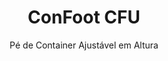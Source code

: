 ---
title: "ConFoot CFU"
subtitle: "Pé de Container Ajustável em Altura"
mainImage: "/images/products/confoot-leg-cfu-main.jpg"
gallery:
  - "/images/products/confoot-leg-cfu-1.jpg"
  - "/images/products/confoot-leg-cfu-2.jpg"
  - "/images/products/confoot-leg-cfu-3.jpg"
shortDescription: "O ConFoot CFU é um pé de container ajustável em altura que permite ajustar a altura do container, do nível do solo até 1,5 metro, sem a necessidade de equipamentos adicionais para o manuseio do container."
technicalDescription: "O ConFoot CFU foi projetado com aço de alta qualidade e apresenta nosso mecanismo de travamento patenteado para fixação segura às ferragens de canto do container. Permite o uso flexível dos containers em diferentes ambientes e para diversos fins."
videoID: "HDhFIRA-oZU"
specifications:
  - name: "Peso"
    value: "46 kg quando montado (peso individual das peças inferior a 25 kg)"
  - name: "Capacidade de Carga"
    value: "20 toneladas"
  - name: "Faixa de Ajuste"
    value: "0–1.500 mm"
  - name: "Material"
    value: "Aço de alta qualidade"
price: "6.300 EUR"
priceVAT: "7.623 EUR"
pricingNotes: "Descontos por volume disponíveis. Entre em contato para orçamentos personalizados."
buyLink: "/contact"
howToUse: |
  1. Posicione o CFU sob o canto do container
  2. Acione o mecanismo de travamento
  3. Ajuste a altura conforme necessário (do nível do solo até pouco mais de um metro)
  4. Verifique a fixação segura
  5. Repita para todos os cantos necessários
benefits:
  - title: "Nenhum Equipamento Adicional Necessário"
    description: "Manuseio completo do container com apenas as pernas CFU, eliminando a necessidade de maquinário pesado."
  - title: "Ajuste de Altura"
    description: "Ajuste facilmente a altura do container do nível do solo até pouco mais de um metro (0-1.500 mm)."
  - title: "Peso Gerenciável"
    description: "Consiste em várias peças com peso individual inferior a 25 kg, facilitando o manuseio."
  - title: "Aplicações Versáteis"
    description: "Adequado para diversas indústrias, incluindo empresas de transporte, forças de defesa, instalações de produção, redes de varejo, portos e auxílio humanitário."
  - title: "Uso Flexível"
    description: "Permite o uso flexível de containers em diferentes ambientes e para diversos fins."
  - title: "Fluxo de Trabalho Aprimorado"
    description: "Agiliza os processos de manuseio de containers, melhorando a eficiência operacional."
articleContent: |
  ## O que é o ConFoot CFU?

  O ConFoot CFU é uma solução de pé de container com altura ajustável, projetada para oferecer máxima versatilidade e flexibilidade no manuseio de containers. Este sistema inovador permite ajustar a altura do container, do nível do solo até pouco mais de um metro (0-1.500 mm), sem a necessidade de equipamentos adicionais para o manuseio de containers. O modelo CFU se destaca por sua capacidade de trabalhar com containers padrão de envio em diversos ambientes e para diferentes finalidades, tornando-o uma escolha ideal para empresas de múltiplos setores.

  ## Como Funciona

  O ConFoot CFU é fixado diretamente às ferragens de canto do container, fornecendo uma base estável para carga, descarga e armazenamento temporário. Seu design ajustável garante flexibilidade no posicionamento dos containers na altura ideal para suas necessidades específicas. O sistema é composto por várias peças com peso individual inferior a 25 kg, facilitando o manuseio pelos operadores, enquanto o peso total da perna, quando montada, é de 46 kg. O mecanismo de fixação simples permite uma implantação e remoção rápidas, reduzindo significativamente o tempo e os recursos necessários para as operações de manuseio de containers.

  ## Aplicações do ConFoot CFU

  ### Empresas de Transporte
  O ConFoot CFU se destaca em operações de transporte onde o ajuste de altura e a flexibilidade são necessários. Empresas de transporte podem utilizar as pernas CFU para carregar, descarregar e posicionar containers com facilidade, sem a necessidade de maquinário pesado adicional, otimizando as operações e reduzindo os custos com equipamentos.

  ### Forças de Defesa
  Para as forças de defesa, o CFU oferece uma solução portátil e versátil para a implantação rápida de instalações baseadas em containers em diversos terrenos e ambientes. A capacidade de ajuste de altura permite um posicionamento ideal, mesmo em terrenos irregulares.

  ### Instalações de Produção
  Instalações de produção se beneficiam da capacidade do CFU em criar layouts de produção flexíveis com alturas de containers ajustáveis. Ao possibilitar que os containers sejam posicionados exatamente onde necessários e na altura correta, o sistema facilita fluxos de trabalho eficientes e a gestão de inventário.

  ### Redes de Varejo
  Operações de varejo podem utilizar as pernas CFU para soluções de armazenamento temporário ou sazonais, com a possibilidade de ajustar a altura dos containers para adequação a docas de carregamento ou a outros requisitos de infraestrutura.

  ### Portos
  Em ambientes portuários, o CFU proporciona flexibilidade para o manuseio e armazenamento temporário de containers, permitindo o uso eficiente do espaço e dos recursos sem depender exclusivamente de equipamentos de elevação pesada.

  ### Auxílio Humanitário
  Para operações de auxílio humanitário, o CFU oferece uma solução prática para a implantação rápida de instalações baseadas em containers em ambientes desafiadores, com a possibilidade de ajustar as alturas para acomodar diferentes terrenos e necessidades operacionais.

  ## Vantagens do ConFoot CFU

  ### Nenhum Equipamento Adicional Necessário
  O CFU elimina a necessidade de guindastes, empilhadeiras ou outros maquinários pesados para o manuseio de containers, reduzindo os custos operacionais e a dependência de equipamentos especializados.

  ### Capacidade de Ajuste de Altura
  Com uma faixa de ajuste de 0–1.500 mm, o CFU proporciona uma flexibilidade incomparável no posicionamento dos containers na altura ideal para diversas aplicações e ambientes.

  ### Peso Gerenciável
  Apesar de sua construção robusta e capacidade de carga de 20 toneladas, o CFU foi projetado levando em conta o manuseio pelo operador. Cada componente pesa menos de 25 kg, facilitando a montagem e o posicionamento.

  ### Aplicações Versáteis
  O design do CFU o torna adequado para uma ampla gama de indústrias e aplicações, desde logística e manufatura até defesa e auxílio humanitário.

  ### Flexibilidade Operacional
  Ao permitir que os containers sejam usados em diferentes ambientes e para fins variados, o CFU amplia a utilidade dos containers padrão de envio, indo além dos papéis tradicionais de transporte e armazenamento.

  ## Especificações Técnicas

  - Capacidade de carga: 20 toneladas
  - Peso total: 46 kg quando montado
  - Peso dos componentes: Peças individuais com menos de 25 kg
  - Faixa de ajuste: 0–1.500 mm
  - Material: Aço de alta qualidade com acabamento durável
  - Compatibilidade: Ferragens de canto padrão para containers de envio

  O ConFoot CFU representa um avanço significativo na tecnologia de manuseio de containers, oferecendo uma solução que combina altura ajustável, versatilidade e simplicidade operacional em um único produto.
---